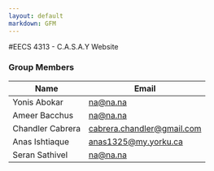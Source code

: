 ```yaml
---
layout: default
markdown: GFM
---
```

#EECS 4313 - C.A.S.A.Y Website

### Group Members

| Name | Email |
|------|-------|
| Yonis Abokar  | na@na.na |
| Ameer Bacchus | na@na.na |
| Chandler Cabrera | cabrera.chandler@gmail.com |
| Anas Ishtiaque | anas1325@my.yorku.ca |
| Seran Sathivel | na@na.na |

